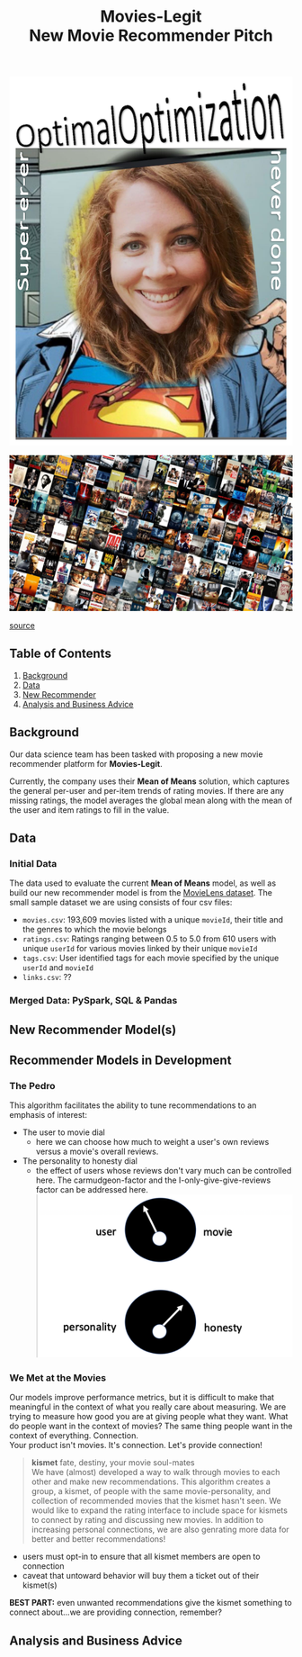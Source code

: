 <div align="center">  
<header>
    <h1>Movies-Legit<br>
    New Movie Recommender Pitch</h1>
  </header>
<div align='left'>    

![](images/kayla.png)  

![](images/movie_banner.jpg)  

[source](https://www.facebook.com/MRPJD/photos/a.113642393607538/116536716651439)  

## Table of Contents
1. [Background](#background)
2. [Data](#data)
3. [New Recommender](#new-recommender)
4. [Analysis and Business Advice](#analysis-and-business-advice)

## Background

Our data science team has been tasked with proposing a new movie recommender platform for **Movies-Legit**.   

Currently, the company uses their **Mean of Means** solution, which captures the general per-user and per-item trends of rating movies. If there are any missing ratings, the model averages the global mean along with the mean of the user and item ratings to fill in the value. 

## Data  

### Initial Data
The data used to evaluate the current **Mean of Means** model, as well as build our new recommender model is from the [MovieLens dataset](https://grouplens.org/datasets/movielens/). The small sample dataset we are using consists of four csv files:
-  ```movies.csv```: 193,609 movies listed with a unique ```movieId```, their title and the genres to which the movie belongs
-  ```ratings.csv```: Ratings ranging between 0.5 to 5.0 from 610 users with unique ```userId``` for various movies linked by their unique ```movieId```
-  ```tags.csv```: User identified tags for each movie specified by the unique ```userId``` and ```movieId```
-  ```links.csv```: ??

### Merged Data: PySpark, SQL & Pandas

## New Recommender Model(s)

## Recommender Models in Development
### **The Pedro**
This algorithm facilitates the ability to tune recommendations to an emphasis of interest: 
* The user to movie dial
  * here we can choose how much to weight a user's own reviews versus a movie's overall reviews.
* The personality to honesty dial
  * the effect of users whose reviews don't vary much can be controlled here. The carmudgeon-factor and the I-only-give-give-reviews factor can be addressed here.  
![](images/tune-it.png)
### **We Met at the Movies**
Our models improve performance metrics, but it is difficult to make that meaningful in the context of what you really care about measuring. We are trying to measure how good you are at giving people what they want. What do people want in the context of movies? The same thing people want in the context of everything. Connection.  
Your product isn't movies. It's connection. Let's provide connection!  

> **kismet** fate, destiny, your movie soul-mates  
We have (almost) developed a way to walk through movies to each other and make new recommendations. 
This algorithm creates a group, a kismet, of people with the same movie-personality, and collection of recommended movies that the kismet hasn't seen. We would like to expand the rating interface to include space for kismets to connect by rating and discussing new movies. In addition to increasing personal connections, we are also genrating more data for better and better recommendations!
* users must opt-in to ensure that all kismet members are open to connection
* caveat that untoward behavior will buy them a ticket out of their kismet(s)

**BEST PART:** even unwanted recommendations give the kismet something to connect about...we are providing connection, remember?

## Analysis and Business Advice